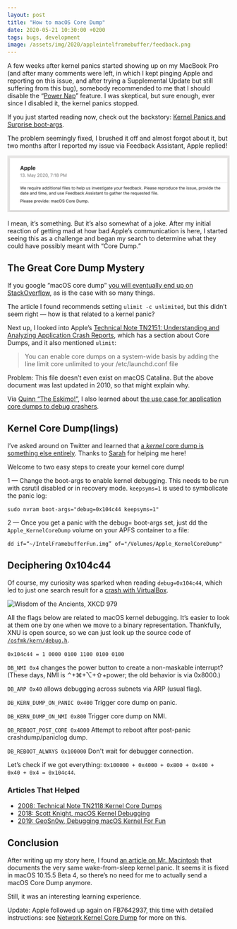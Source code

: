 ```yaml
---
layout: post
title: "How to macOS Core Dump"
date: 2020-05-21 10:30:00 +0200
tags: bugs, development
image: /assets/img/2020/appleintelframebuffer/feedback.png
---
```


A few weeks after kernel panics started showing up on my MacBook Pro (and after many comments were left, in which I kept pinging Apple and reporting on this issue, and after trying a Supplemental Update but still suffering from this bug), somebody recommended to me that I should disable the “[Power Nap](https://support.apple.com/en-gb/HT204032)” feature. I was skeptical, but sure enough, ever since I disabled it, the kernel panics stopped. 

If you just started reading now, check out the backstory: [Kernel Panics and Surprise boot-args](https://steipete.com/posts/kernel-panic-surprise-boot-args/).

The problem seemingly fixed, I brushed it off and almost forgot about it, but two months after I reported my issue via Feedback Assistant, Apple replied!
 
![Apple Feedback](/assets/img/2020/appleintelframebuffer/feedback.png)

I mean, it’s something. But it’s also somewhat of a joke. After my initial reaction of getting mad at how bad Apple’s communication is here, I started seeing this as a challenge and began my search to determine what they could have possibly meant with “Core Dump.”

## The Great Core Dump Mystery

If you google “macOS core dump” [you will eventually end up on StackOverflow](https://stackoverflow.com/questions/9412156/how-to-generate-core-dumps-in-mac-os-x/12118329 ), as is the case with so many things.

The article I found recommends setting `ulimit -c unlimited`, but this didn’t seem right — how is that related to a kernel panic? 

Next up, I looked into Apple’s [Technical Note TN2151: Understanding and Analyzing Application Crash Reports](https://developer.apple.com/library/archive/technotes/tn2124/_index.html#//apple_ref/doc/uid/DTS10003391-CH1-SECCOREDUMPS), which has a section about Core Dumps, and it also mentioned `ulimit`:

>You can enable core dumps on a system-wide basis by adding the line limit core unlimited to your /etc/launchd.conf file

Problem: This file doesn’t even exist on macOS Catalina. But the above document was last updated in 2010, so that might explain why.

Via [Quinn “The Eskimo!”](https://twitter.com/justkwin/status/1260674056023572481), I also learned about [the use case for application core dumps to debug crashers](https://forums.developer.apple.com/message/401103#401103).

## Kernel Core Dump(lings)

I’ve asked around on Twitter and learned that [a *kernel* core dump is something else entirely](https://twitter.com/gparker/status/1260714803191885825). Thanks to [Sarah](https://twitter.com/winocm/status/1260815939001446406?s=21) for helping me here!

Welcome to two easy steps to create your kernel core dump!

1 — Change the boot-args to enable kernel debugging. This needs to be run with csrutil disabled or in recovery mode. `keepsyms=1` is used to symbolicate the panic log:

```
sudo nvram boot-args="debug=0x104c44 keepsyms=1"
```

2 — Once you get a panic with the debug= boot-args set, just dd the `Apple_KernelCoreDump` volume on your APFS container to a file:

```
dd if=“~/IntelFramebufferFun.img” of="/Volumes/Apple_KernelCoreDump" 
```

## Deciphering 0x104c44

Of course, my curiosity was sparked when reading `debug=0x104c44`, which led to just one search result for a [crash with VirtualBox](https://forums.virtualbox.org/viewtopic.php?f=8&t=92617). 

![Wisdom of the Ancients, XKCD 979](https://imgs.xkcd.com/comics/wisdom_of_the_ancients.png)

All the flags below are related to macOS kernel debugging. It’s easier to look at them one by one when we move to a binary representation. Thankfully, XNU is open source, so we can just look up the source code of [`/osfmk/kern/debug.h`](http://newosxbook.com/src.jl?tree=xnu&file=/osfmk/kern/debug.h).

`0x104c44 = 1 0000 0100 1100 0100 0100`

`DB_NMI 0x4` changes the power button to create a non-maskable interrupt? (These days, NMI is ⌃+⌘+⌥+⇧+power; the old behavior is via 0x8000.)

`DB_ARP 0x40` allows debugging across subnets via ARP (usual flag).
 
`DB_KERN_DUMP_ON_PANIC 0x400` Trigger core dump on panic.

`DB_KERN_DUMP_ON_NMI 0x800` Trigger core dump on NMI.

`DB_REBOOT_POST_CORE 0x4000` Attempt to reboot after post-panic crashdump/paniclog dump.

`DB_REBOOT_ALWAYS 0x100000` Don't wait for debugger connection.

Let’s check if we got everything: `0x100000 + 0x4000 + 0x800 + 0x400 + 0x40 + 0x4 = 0x104c44`.

### Articles That Helped

- [2008: Technical Note TN2118:Kernel Core Dumps](https://developer.apple.com/library/archive/technotes/tn2004/tn2118.html)
- [2018: Scott Knight, macOS Kernel Debugging](https://knight.sc/debugging/2018/08/15/macos-kernel-debugging.html)
- [2019: GeoSn0w, Debugging macOS Kernel For Fun](https://geosn0w.github.io/Debugging-macOS-Kernel-For-Fun/)

## Conclusion

After writing up my story here, I found [an article on Mr. Macintosh](https://mrmacintosh.com/10-15-4-update-wake-from-sleep-kernel-panic-in-16-mbpro-2019/) that documents the very same wake-from-sleep kernel panic. It seems it is fixed in macOS 10.15.5 Beta 4, so there’s no need for me to actually send a macOS Core Dump anymore.

Still, it was an interesting learning experience.

Update: Apple followed up again on FB7642937, this time with detailed instructions: see [Network Kernel Core Dump](/posts/network-kernel-core-dump/) for more on this.
